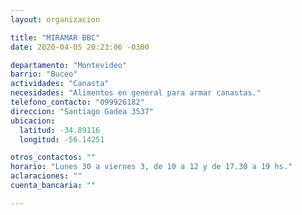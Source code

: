 ```yaml
---
layout: organizacion

title: "MIRAMAR BBC"
date: 2020-04-05 20:23:06 -0300

departamento: "Montevideo"
barrio: "Buceo"
actividades: "Canasta"
necesidades: "Alimentos en general para armar canastas."
telefono_contacto: "099926182"
direccion: "Santiago Gadea 3537"
ubicacion:
  latitud: -34.89116
  longitud: -56.14251

otros_contactos: ""
horario: "Lunes 30 a viernes 3, de 10 a 12 y de 17.30 a 19 hs."
aclaraciones: ""
cuenta_bancaria: ""

---
```

